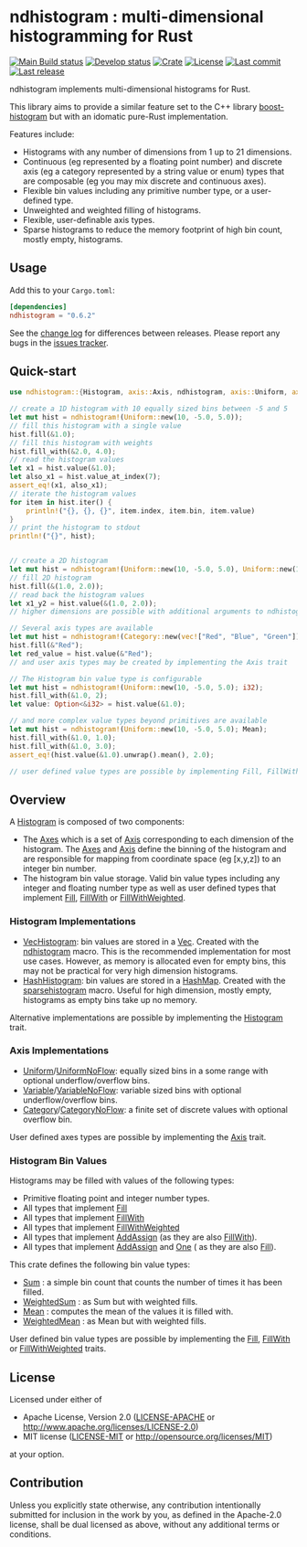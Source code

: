 # ndhistogram : multi-dimensional histogramming for Rust

[![Main Build status](https://img.shields.io/github/workflow/status/davehadley/ndhistogram/ci/main?label=main)](https://github.com/davehadley/ndhistogram)
[![Develop status](https://img.shields.io/github/workflow/status/davehadley/ndhistogram/ci/main?label=develop)](https://github.com/davehadley/ndhistogram)
[![Crate](https://img.shields.io/crates/v/ndhistogram.svg)](https://crates.io/crates/ndhistogram)
[![License](https://img.shields.io/crates/l/ndhistogram)](https://crates.io/crates/ndhistogram)
[![Last commit](https://img.shields.io/github/last-commit/davehadley/ndhistogram/develop)](https://github.com/davehadley/ndhistogram)
[![Last release](https://img.shields.io/github/release-date/davehadley/ndhistogram)](https://crates.io/crates/ndhistogram)

<!-- cargo-sync-readme start -->

ndhistogram implements multi-dimensional histograms for Rust.

This library aims to provide a similar feature set to the C++ library
[boost-histogram](https://www.boost.org/doc/libs/1_75_0/libs/histogram)
but with an idomatic pure-Rust implementation.

Features include:
- Histograms with any number of dimensions from 1 up to 21 dimensions.
- Continuous (eg represented by a floating point number) and discrete axis (eg a category represented by a string value or enum) types that are composable (eg you may mix discrete and continuous axes).
- Flexible bin values including any primitive number type, or a user-defined type.
- Unweighted and weighted filling of histograms.
- Flexible, user-definable axis types.
- Sparse histograms to reduce the memory footprint of high bin count, mostly empty, histograms.


## Usage

Add this to your `Cargo.toml`:

```toml
[dependencies]
ndhistogram = "0.6.2"
```

See the [change log](https://github.com/davehadley/ndhistogram/blob/main/ndhistogram/CHANGELOG.md)
for differences between releases.
Please report any bugs in the [issues tracker](https://github.com/davehadley/ndhistogram/issues).

## Quick-start

```rust
use ndhistogram::{Histogram, axis::Axis, ndhistogram, axis::Uniform, axis::Category, value::Mean};

// create a 1D histogram with 10 equally sized bins between -5 and 5
let mut hist = ndhistogram!(Uniform::new(10, -5.0, 5.0));
// fill this histogram with a single value
hist.fill(&1.0);
// fill this histogram with weights
hist.fill_with(&2.0, 4.0);
// read the histogram values
let x1 = hist.value(&1.0);
let also_x1 = hist.value_at_index(7);
assert_eq!(x1, also_x1);
// iterate the histogram values
for item in hist.iter() {
    println!("{}, {}, {}", item.index, item.bin, item.value)
}
// print the histogram to stdout
println!("{}", hist);


// create a 2D histogram
let mut hist = ndhistogram!(Uniform::new(10, -5.0, 5.0), Uniform::new(10, -5.0, 5.0));
// fill 2D histogram
hist.fill(&(1.0, 2.0));
// read back the histogram values
let x1_y2 = hist.value(&(1.0, 2.0));
// higher dimensions are possible with additional arguments to ndhistogram

// Several axis types are available
let mut hist = ndhistogram!(Category::new(vec!["Red", "Blue", "Green"]));
hist.fill(&"Red");
let red_value = hist.value(&"Red");
// and user axis types may be created by implementing the Axis trait

// The Histogram bin value type is configurable
let mut hist = ndhistogram!(Uniform::new(10, -5.0, 5.0); i32);
hist.fill_with(&1.0, 2);
let value: Option<&i32> = hist.value(&1.0);

// and more complex value types beyond primitives are available
let mut hist = ndhistogram!(Uniform::new(10, -5.0, 5.0); Mean);
hist.fill_with(&1.0, 1.0);
hist.fill_with(&1.0, 3.0);
assert_eq!(hist.value(&1.0).unwrap().mean(), 2.0);

// user defined value types are possible by implementing Fill, FillWith or FillWithWeighted traits

```

## Overview

A [Histogram](Histogram) is composed of two components:
- The [Axes](Axes) which is a set of [Axis](axis::Axis) corresponding to each dimension of the histogram.
The [Axes](Axes) and [Axis](axis::Axis) define the binning of the histogram and are responsible for mapping from coordinate space (eg \[x,y,z\]) to an integer bin number.
- The histogram bin value storage. Valid bin value types including any integer and floating number type as well as user defined types that implement [Fill](Fill), [FillWith](FillWith) or [FillWithWeighted](FillWithWeighted).

### Histogram Implementations

- [VecHistogram](VecHistogram): bin values are stored in a [Vec](std::vec::Vec).
Created with the [ndhistogram](ndhistogram) macro.
This is the recommended implementation for most use cases.
However, as memory is allocated even for empty bins,
this may not be practical for very high dimension histograms.
- [HashHistogram](HashHistogram): bin values are stored in a [HashMap](std::collections::HashMap).
Created with the [sparsehistogram](sparsehistogram) macro.
Useful for high dimension, mostly empty, histograms as empty bins
take up no memory.

Alternative implementations are possible by implementing the [Histogram](Histogram) trait.

### Axis Implementations

- [Uniform](axis::Uniform)/[UniformNoFlow](axis::UniformNoFlow): equally sized bins in a some range with optional underflow/overflow bins.
- [Variable](axis::Variable)/[VariableNoFlow](axis::VariableNoFlow): variable sized bins with optional underflow/overflow bins.
- [Category](axis::Category)/[CategoryNoFlow](axis::CategoryNoFlow): a finite set of discrete values with optional overflow bin.

User defined axes types are possible by implementing the [Axis](axis::Axis) trait.

### Histogram Bin Values

Histograms may be filled with values of the following types:

- Primitive floating point and integer number types.
- All types that implement [Fill](Fill)
- All types that implement [FillWith](FillWith)
- All types that implement [FillWithWeighted](FillWithWeighted)
- All types that implement [AddAssign](std::ops::AddAssign) (as they are also [FillWith](FillWith)).
- All types that implement [AddAssign](std::ops::AddAssign) and [One](num_traits::One) ( as they are also [Fill](Fill)).

This crate defines the following bin value types:

- [Sum](value::Sum) : a simple bin count that counts the number of times it has been filled.
- [WeightedSum](value::WeightedSum) : as Sum but with weighted fills.
- [Mean](value::Mean) : computes the mean of the values it is filled with.
- [WeightedMean](value::WeightedMean) : as Mean but with weighted fills.

User defined bin value types are possible by implementing the [Fill](Fill), [FillWith](FillWith) or [FillWithWeighted](FillWithWeighted) traits.

<!-- cargo-sync-readme end -->

## License

Licensed under either of

 * Apache License, Version 2.0
   ([LICENSE-APACHE](LICENSE-APACHE) or http://www.apache.org/licenses/LICENSE-2.0)
 * MIT license
   ([LICENSE-MIT](LICENSE-MIT) or http://opensource.org/licenses/MIT)

at your option.

## Contribution

Unless you explicitly state otherwise, any contribution intentionally submitted
for inclusion in the work by you, as defined in the Apache-2.0 license, shall be
dual licensed as above, without any additional terms or conditions.

